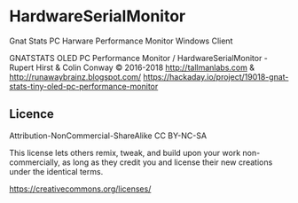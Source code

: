 # HardwareSerialMonitor
Gnat Stats PC Harware Performance Monitor Windows Client
  
  GNATSTATS OLED PC Performance Monitor / HardwareSerialMonitor -  Rupert Hirst & Colin Conway © 2016-2018
  http://tallmanlabs.com  & http://runawaybrainz.blogspot.com/
  https://hackaday.io/project/19018-gnat-stats-tiny-oled-pc-performance-monitor

  Licence
  -------

  Attribution-NonCommercial-ShareAlike  CC BY-NC-SA

  This license lets others remix, tweak, and build upon your work non-commercially, as long as they credit you and license their new creations under the identical terms.

  https://creativecommons.org/licenses/
